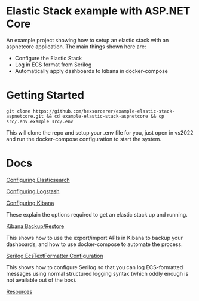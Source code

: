 # Elastic Stack example with ASP.NET Core
An example project showing how to setup an elastic stack with an aspnetcore
application. The main things shown here are:

- Configure the Elastic Stack
- Log in ECS format from Serilog
- Automatically apply dashboards to kibana in docker-compose

# Getting Started
```
git clone https://github.com/hexsorcerer/example-elastic-stack-aspnetcore.git && cd example-elastic-stack-aspnetcore && cp src/.env.example src/.env
```
This will clone the repo and setup your .env file for you, just open in vs2022
and run the docker-compose configuration to start the system.

# Docs

[Configuring Elasticsearch](./docs/elasticsearch-config.md)

[Configuring Logstash](./docs/logstash-config.md)

[Configuring Kibana](./docs/kibana-config.md)

These explain the options required to get an elastic stack up and running.

[Kibana Backup/Restore](./docs/kibana-backup-restore.md)

This shows how to use the export/import APIs in Kibana to backup your
dashboards, and how to use docker-compose to automate the process.

[Serilog EcsTextFormatter Configuration](./docs/serilog-ecs-formatter.md)

This shows how to configure Serilog so that you can log ECS-formatted messages
using normal structured logging syntax (which oddly enough is not available
out of the box).

[Resources](./docs/resources.md)
